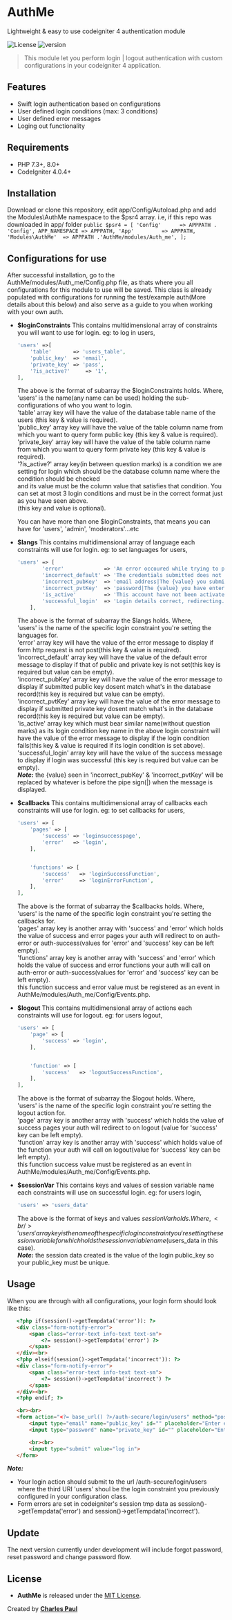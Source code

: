 # AuthMe
Lightweight & easy to use codeigniter 4 authentication module

![License](https://img.shields.io/github/license/dev-charles15531/AuthMe) ![version](https://img.shields.io/github/v/release/dev-charles15531/AuthMe) 

> This module let you perform login | logout authentication with custom configurations in your codeigniter 4 application.

## Features
- Swift login authentication based on configurations
- User defined login conditions (max: 3 conditions)
- User defined error messages
- Loging out functionality

## Requirements
- PHP 7.3+, 8.0+
- CodeIgniter 4.0.4+

## Installation 
 Download or clone this repository, edit app/Config/Autoload.php and add the Modules\AuthMe namespace to the $psr4 array. i.e, if this repo was downloaded in app/ folder
 	````
    public $psr4 = [
        'Config'      => APPPATH . 'Config',
        APP_NAMESPACE => APPPATH,
        'App'         => APPPATH,
        'Modules\AuthMe'  => APPPATH .'AuthMe/modules/Auth_me',
    ];
	````

## Configurations for use
 After successful installation, go to the AuthMe/modules/Auth_me/Config.php file, as thats where you all configurations for this module to 
 use will be saved. This class is already populated with configurations for running the test/example auth(More details about this below) and also serve as a guide to you when working with your own auth.
 - **$loginConstraints** 
	This contains multidimensional array of constraints you will want to use for login. eg: to log in users,
	````php
    'users' =>[
		'table'       => 'users_table',
		'public_key'  => 'email',
		'private_key' => 'pass',
		'?is_active?'     => '1',
    ], 
	````
	The above is the format of subarray the $loginConstraints holds. Where,<br/> 
	'users' is the name(any name can be used) holding the sub-configurations of who you want to login.<br/>
	'table' array key will have the value of the database table name of the users (this key & value is required).<br/>
	'public_key' array key will have the value of the table column name from which you want to query form public key (this key & value is required).<br/>
	'private_key' array key will have the value of the table column name from which you want to query form private key (this key & value is required).<br/>
	'?is_active?' array key(in between question marks) is a condition we are setting for login which should be the database column name where the condition should be checked <br/>
				  and its value must be the column value that satisfies that condition. You can set at most 3 login conditions and must be in the correct format just as you have seen above.<br/>
				  (this key and value is optional).<br/>
				  
	
	You can have more than one $loginConstraints, that means you can have for 'users', 'admin', 'moderators'...etc
	
- **$langs** 
   This contains multidimensional array of language each constraints will use for login. eg: to set languages for users,
	````php
    'users' => [
            'error'             => 'An error occoured while trying to process your request<br>Please try again.',
            'incorrect_default' => 'The credentials submitted does not match our record.',
            'incorrect_pubKey'  => 'email address|The {value} you submitted does not match our record',
            'incorrect_pvtKey'  => 'password|The {value} you have entered is incorrect, Click on the forgot password link below to reset your password',
            'is_active'         => 'This account have not been activated, please do so and try again.',
            'successful_login'  => 'Login details correct, redirecting....',
        ],
	````
	The above is the format of subarray the $langs holds. Where, <br/>
	'users' is the name of the specific login constraint you're setting the languages for.<br/>
	'error' array key will have the value of the error message to display if form http request is not post(this key & value is required).<br/>
	'incorrect_default' array key will have the value of the default error message to display if that of public and private key is not set(this key is required but value can be empty).<br/>
	'incorrect_pubKey' array key will have the value of the error message to display if submitted public key dosent match what's in the database record(this key is required but value can be empty).<br/>
	'incorrect_pvtKey' array key will have the value of the error message to display if submitted private key dosent match what's in the database record(this key is required but value can be empty).<br/>
	'is_active' array key which must bear similar name(without question marks) as its login condition key name in the above login constraint will have the value of the error message to display if the login condition fails(this key & value is required if its login condition is set above).<br/>
	'successful_login' array key will have the value of the success message to display if login was successful (this key is required but value can be empty).<br/>
	***Note:*** the {value} seen in 'incorrect_pubKey' & 'incorrect_pvtKey' will be replaced by whatever is before the pipe sign(|) when the message is displayed.
	
- **$callbacks** 
   This contains multidimensional array of callbacks each constraints will use for login. eg: to set callbacks for users,
	````php
    'users' => [
		'pages' => [
			'success' => 'loginsuccesspage',
			'error'   => 'login',
		],


		'functions' => [
			'success'   => 'loginSuccessFunction',
			'error'     => 'loginErrorFunction',
		],
	],
	````
	The above is the format of subarray the $callbacks holds. Where, <br/>
	'users' is the name of the specific login constraint you're setting the callbacks for.<br/>
	'pages' array key is another array with 'success' and 'error' which holds the value of success and error pages your auth will redirect to on auth-error or auth-success(values for 'error' and 'success' key can be left empty).<br/>
	'functions' array key is another array with 'success' and 'error' which holds the value of success and error functions your auth will call on auth-error or auth-success(values for 'error' and 'success' key can be left empty).<br/>
				this function success and error value must be registered as an event in AuthMe/modules/Auth_me/Config/Events.php.<br/>
				
- **$logout** 
   This contains multidimensional array of actions each constraints will use for logout. eg: for users logout,
	````php
    'users' => [
		'page' => [
			'success' => 'login',
		],


		'function' => [
			'success'   => 'logoutSuccessFunction',
		],
	],
	````
	The above is the format of subarray the $logout holds. Where, <br/>
	'users' is the name of the specific login constraint you're setting the logout action for.<br/>
	'page' array key is another array with 'success' which holds the value of success pages your auth will redirect to on logout (value for 'success' key can be left empty).<br/>
	'function' array key is another array with 'success' which holds value of the function your auth will call on logout(value for 'success' key can be left empty).<br/>
				this function success value must be registered as an event in AuthMe/modules/Auth_me/Config/Events.php.<br/>

- **$sessionVar** 
   This contains keys and values of session variable name each constraints will use on successful login. eg: for users login,
	````php
    'users' => 'users_data'
	````
	The above is the format of keys and values $sessionVar holds. Where, <br/>
	'users' array key is the name of the specific login constraint you're setting the session variable for which holds the session variable name($users_data in this case).<br/>
	***Note:*** the session data created is the value of the login public_key so your public_key must be unique.<br/>
	
## Usage
 When you are through with all configurations, your login form should look like this:
 ````html
	<?php if(session()->getTempdata('error')): ?>
	<div class="form-notify-error">
		<span class="error-text info-text text-sm">
			<?= session()->getTempdata('error') ?>
		</span>
	</div><br>
	<?php elseif(session()->getTempdata('incorrect')): ?>
	<div class="form-notify-error">
		<span class="error-text info-text text-sm">
			<?= session()->getTempdata('incorrect') ?>
		</span>
	</div><br>
	<?php endif; ?>

	<br><br>
	<form action="<?= base_url() ?>/auth-secure/login/users" method="post">
		<input type="email" name="public_key" id="" placeholder="Enter email">
		<input type="password" name="private_key" id="" placeholder="Enter password">

		<br><br>
		<input type="submit" value="log in">
	</form>
 ````
 ***Note:*** 
 - Your login action should submit to the url <?= base_url() ?>/auth-secure/login/users
   where the third URI 'users' shoul be the login constraint you previously configured in your configuration class.
 - Form errors are set in codeigniter's session tmp data as session()->getTempdata('error') and session()->getTempdata('incorrect').
 
## Update
 The next version currently under development will include forgot password, reset password and change password flow.

##  License
- **AuthMe** is released under the [MIT License](https://github.com/dev-charles15531/AuthMe/blob/master/LICENSE).

Created by **[Charles Paul](https://github.com/dev-charles15531)** 
